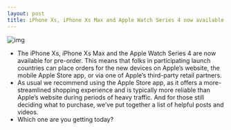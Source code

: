 ```yaml
---
layout: post
title: iPhone Xs, iPhone Xs Max and Apple Watch Series 4 now available for pre-order
---
```

![img](http://media.idownloadblog.com/wp-content/uploads/2018/09/iPhone-Xs-family-gold-front-back-horizontal-002.jpg)
* The iPhone Xs, iPhone Xs Max and the Apple Watch Series 4 are now available for pre-order. This means that folks in participating launch countries can place orders for the new devices on Apple’s website, the mobile Apple Store app, or via one of Apple’s third-party retail partners.
* As usual we recommend using the Apple Store app, as it offers a more-streamlined shopping experience and is typically more reliable than Apple’s website during periods of heavy traffic. And for those still deciding what to purchase, we’ve put together a list of helpful posts and videos.
* Which one are you getting today?

